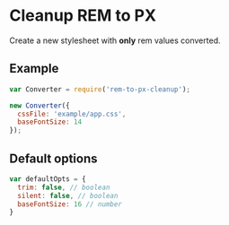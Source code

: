 # Cleanup REM to PX

Create a new stylesheet with **only** rem values converted.



## Example

```js
var Converter = require('rem-to-px-cleanup');

new Converter({
  cssFile: 'example/app.css',
  baseFontSize: 14
});
```

## Default options

```js
var defaultOpts = {
  trim: false, // boolean
  silent: false, // boolean
  baseFontSize: 16 // number
}
```
